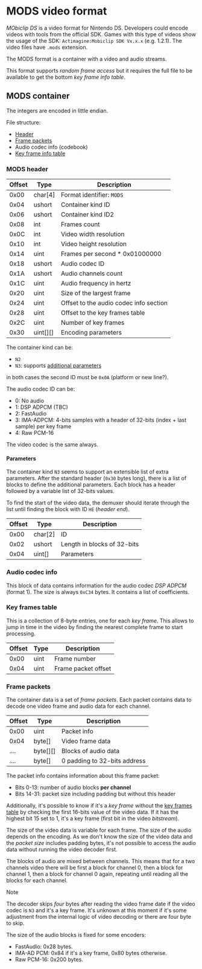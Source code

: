 # MODS video format

_MObiclip DS_ is a video format for Nintendo DS. Developers could encode videos
with tools from the official SDK. Games with this type of videos show the usage
of the SDK: `Actimagine:Mobiclip SDK Vx.x.x` (e.g. 1.2.1). The video files have
`.mods` extension.

The MODS format is a container with a video and audio streams.

This format supports _random frame access_ but it requires the full file to be
available to get the bottom _key frame info table_.

## MODS container

The integers are encoded in little endian.

File structure:

- [Header](#mods-header)
- [Frame packets](#frame-packets)
- Audio codec info (codebook)
- [Key frame info table](#key-frames-table)

### MODS header

| Offset | Type     | Description                            |
| ------ | -------- | -------------------------------------- |
| 0x00   | char[4]  | Format identifier: `MODS`              |
| 0x04   | ushort   | Container kind ID                      |
| 0x06   | ushort   | Container kind ID2                     |
| 0x08   | int      | Frames count                           |
| 0x0C   | int      | Video width resolution                 |
| 0x10   | int      | Video height resolution                |
| 0x14   | uint     | Frames per second \* 0x01000000        |
| 0x18   | ushort   | Audio codec ID                         |
| 0x1A   | ushort   | Audio channels count                   |
| 0x1C   | uint     | Audio frequency in hertz               |
| 0x20   | uint     | Size of the largest frame              |
| 0x24   | uint     | Offset to the audio codec info section |
| 0x28   | uint     | Offset to the key frames table         |
| 0x2C   | uint     | Number of key frames                   |
| 0x30   | uint[][] | Encoding parameters                    |

The container kind can be:

- `N2`
- `N3`: supports [additional parameters](#parameters)

in both cases the second ID must be `0x0A` (platform or new line?).

The audio codec ID can be:

- 0: No audio
- 1: DSP ADPCM (TBC)
- 2: FastAudio
- 3: IMA-ADPCM: 4-bits samples with a header of 32-bits (index + last sample)
  per key frame
- 4: Raw PCM-16

The video codec is the same always.

#### Parameters

The container kind `N3` seems to support an extensible list of extra parameters.
After the standard header (`0x30` bytes long), there is a list of blocks to
define the additional parameters. Each block has a header followed by a variable
list of 32-bits values.

To find the start of the video data, the demuxer should iterate through the list
until finding the block with ID `HE` (_header end_).

| Offset | Type    | Description                 |
| ------ | ------- | --------------------------- |
| 0x00   | char[2] | ID                          |
| 0x02   | ushort  | Length in blocks of 32-bits |
| 0x04   | uint[]  | Parameters                  |

### Audio codec info

This block of data contains information for the audio codec _DSP ADPCM_ (format
1). The size is always `0xC34` bytes. It contains a list of coefficients.

### Key frames table

This is a collection of 8-byte entries, one for each _key frame_. This allows to
jump in time in the video by finding the nearest complete frame to start
processing.

| Offset | Type | Description         |
| ------ | ---- | ------------------- |
| 0x00   | uint | Frame number        |
| 0x04   | uint | Frame packet offset |

### Frame packets

The container data is a set of _frame packets_. Each packet contains data to
decode one video frame and audio data for each channel.

| Offset | Type     | Description                  |
| ------ | -------- | ---------------------------- |
| 0x00   | uint     | Packet info                  |
| 0x04   | byte[]   | Video frame data             |
| ....   | byte[][] | Blocks of audio data         |
| ....   | byte[]   | 0 padding to 32-bits address |

The packet info contains information about this frame packet:

- Bits 0-13: number of audio blocks **per channel**
- Bits 14-31: packet size including padding but without this header

Additionally, it's possible to know if it's a _key frame_ without the
[key frames table](#key-frames-table) by checking the first 16-bits value of the
video data. If it has the highest bit 15 set to 1, it's a key frame (first bit
in the video _bitstream_).

The size of the video data is variable for each frame. The size of the audio
depends on the encoding. As we don't know the size of the video data and the
_packet size_ includes padding bytes, it's not possible to access the audio data
without running the video decoder first.

The blocks of audio are mixed between channels. This means that for a two
channels video there will be first a block for channel 0, then a block for
channel 1, then a block for channel 0 again, repeating until reading all the
blocks for each channel.

> [!NOTE]  
> The decoder skips _four_ bytes after reading the video frame date if the video
> codec is `N3` and it's a key frame. It's unknown at this moment if it's some
> adjustment from the internal logic of video decoding or there are four byte to
> skip.

The size of the audio blocks is fixed for some encoders:

- FastAudio: 0x28 bytes.
- IMA-AD PCM: 0x84 if it's a key frame, 0x80 bytes otherwise.
- Raw PCM-16: 0x200 bytes.
